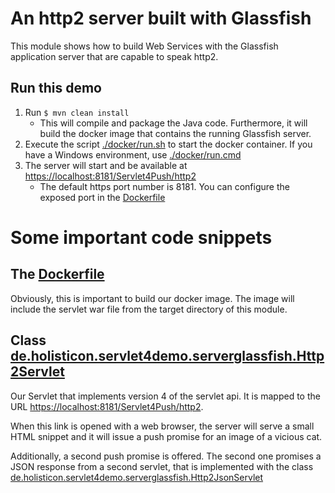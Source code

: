 # An http2 server built with Glassfish

This module shows how to build Web Services with the Glassfish application server that are capable to speak http2.

## Run this demo

1. Run `$ mvn clean install`
   * This will compile and package the Java code. Furthermore, it will build
    the docker image that contains the running Glassfish server.
1. Execute the script [./docker/run.sh](./docker/run.sh) to start the docker container. If you have a Windows environment,
use [./docker/run.cmd](./docker/run.cmd)
1. The server will start and be available at [https://localhost:8181/Servlet4Push/http2](https://localhost:8181/Servlet4Push/http2)
    * The default https port number is 8181. You can configure the exposed port in the [Dockerfile](./Dockerfile)

# Some important code snippets

## The [Dockerfile](./Dockerfile)

Obviously, this is important to build our docker image. The image will include the servlet war
file from the target directory of this module.

## Class [de.holisticon.servlet4demo.serverglassfish.Http2Servlet](src/main/java/de/holisticon/servlet4demo/serverglassfish/Http2Servlet.java)

Our Servlet that implements version 4 of the servlet api. It is mapped to the URL [https://localhost:8181/Servlet4Push/http2](https://localhost:8181/Servlet4Push/http2).

When this link is opened with a web browser, the server will serve a small HTML snippet and it will issue a push promise for an image of a vicious cat.

Additionally, a second push promise is offered. The second one promises a JSON response from a second servlet, that is implemented with the class
[de.holisticon.servlet4demo.serverglassfish.Http2JsonServlet](src/main/java/de/holisticon/servlet4demo/serverglassfish/Http2JsonServlet.java)